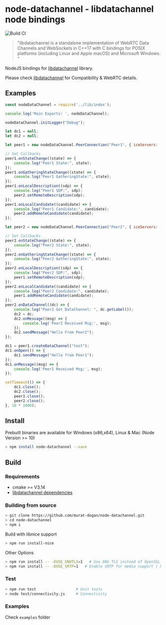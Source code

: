 # node-datachannel - libdatachannel node bindings 

![Build CI](https://github.com/murat-dogan/node-datachannel/workflows/Build%20CI/badge.svg)

> "libdatachannel is a standalone implementation of WebRTC Data Channels and WebSockets in C++17 with C bindings for POSIX platforms (including Linux and Apple macOS) and Microsoft Windows. "

NodeJS bindings for [libdatachannel](https://github.com/paullouisageneau/libdatachannel) library. 

Please check [libdatachannel](https://github.com/paullouisageneau/libdatachannel) for Compatibility & WebRTC details.

## Examples
```js
const nodeDataChannel = require('../lib/index');

console.log('Main Exports: ', nodeDataChannel);

nodeDataChannel.initLogger("Debug");

let dc1 = null;
let dc2 = null;

let peer1 = new nodeDataChannel.PeerConnection("Peer1", { iceServers: ["stun.l.google.com:19302"] });

// Set Callbacks
peer1.onStateChange((state) => {
    console.log("Peer1 State:", state);
});
peer1.onGatheringStateChange((state) => {
    console.log("Peer1 GatheringState:", state);
});
peer1.onLocalDescription((sdp) => {
    console.log("Peer1 SDP:", sdp);
    peer2.setRemoteDescription(sdp);
});
peer1.onLocalCandidate((candidate) => {
    console.log("Peer1 Candidate:", candidate);
    peer2.addRemoteCandidate(candidate);
});

let peer2 = new nodeDataChannel.PeerConnection("Peer2", { iceServers: ["stun.l.google.com:19302"] });

// Set Callbacks
peer2.onStateChange((state) => {
    console.log("Peer2 State:", state);
});
peer2.onGatheringStateChange((state) => {
    console.log("Peer2 GatheringState:", state);
});
peer2.onLocalDescription((sdp) => {
    console.log("Peer2 SDP:", sdp);
    peer1.setRemoteDescription(sdp);
});
peer2.onLocalCandidate((candidate) => {
    console.log("Peer2 Candidate:", candidate);
    peer1.addRemoteCandidate(candidate);
});
peer2.onDataChannel((dc) => {
    console.log("Peer2 Got DataChannel: ", dc.getLabel());
    dc2 = dc;
    dc2.onMessage((msg) => {
        console.log('Peer2 Received Msg:', msg);
    });
    dc2.sendMessage("Hello From Peer2");
});

dc1 = peer1.createDataChannel("test");
dc1.onOpen(() => {
    dc1.sendMessage("Hello from Peer1");
});
dc1.onMessage((msg) => {
    console.log('Peer1 Received Msg:', msg);
});

setTimeout(() => {
    dc1.close();
    dc2.close();
    peer1.close();
    peer2.close();
}, 10 * 1000);
```
## Install

Prebuilt binaries are available for Windows (x86,x64), Linux & Mac (Node Version >= 10)

```sh
> npm install node-datachannel --save
```

## Build

### Requirements
* cmake >= V3.14
* [libdatachannel dependencies](https://github.com/paullouisageneau/libdatachannel/blob/master/README.md#dependencies)

### Building from source

```sh
> git clone https://github.com/murat-dogan/node-datachannel.git
> cd node-datachannel
> npm i
```

Build with libnice support
```sh
> npm run install-nice
```

Other Options
```sh
> npm run install -- -DUSE_GNUTLS=1   # Use GNU TLS instead of OpenSSL (Default False)
> npm run install -- -DUSE_SRTP=1   # Enable SRTP for media support ( Default False)
```

### Test
```sh
> npm run test                  # Unit tests
> node test/connectivity.js     # Connectivity
```

### Examples

Check `examples` folder
